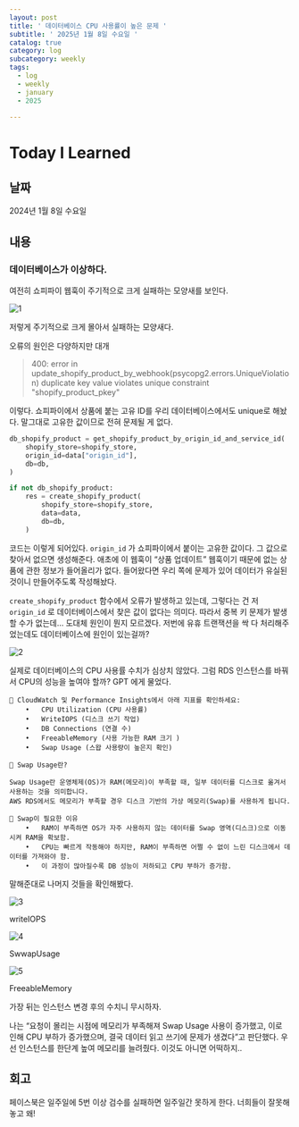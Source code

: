 ```yaml
---
layout: post
title: ' 데이터베이스 CPU 사용률이 높은 문제 '
subtitle: ' 2025년 1월 8일 수요일 '
catalog: true
category: log
subcategory: weekly
tags:
  - log
  - weekly
  - january
  - 2025

---
```


# Today I Learned

## 날짜

2024년 1월 8일 수요일

## 내용

### 데이터베이스가 이상하다.

여전히 쇼피파이 웹훅이 주기적으로 크게 실패하는 모양새를 보인다.

![1](https://cdn.jsdelivr.net/gh/importunate-dev/importunate-dev.github.io/img/log/2025/01/08/1.webp)

저렇게 주기적으로 크게 몰아서 실패하는 모양새다.

오류의 원인은 다양하지만 대개 

> 400: error in update_shopify_product_by_webhook(psycopg2.errors.UniqueViolation) duplicate key value violates unique constraint "shopify_product_pkey"
> 

이렇다. 쇼피파이에서 상품에 붙는 고유 ID를 우리 데이터베이스에서도 unique로 해놨다. 말그대로 고유한 값이므로 전혀 문제될 게 없다. 

```python
db_shopify_product = get_shopify_product_by_origin_id_and_service_id(
    shopify_store=shopify_store,
    origin_id=data["origin_id"],
    db=db,
)

if not db_shopify_product:
    res = create_shopify_product(
        shopify_store=shopify_store,
        data=data,
        db=db,
    )
```

 코드는 이렇게 되어있다. `origin_id` 가 쇼피파이에서 붙이는 고유한 값이다. 그 값으로 찾아서 없으면 생성해준다. 애초에 이 웹훅이 “상품 업데이트” 웹훅이기 때문에 없는 상품에 관한 정보가 들어올리가 없다. 들어왔다면 우리 쪽에 문제가 있어 데이터가 유실된 것이니 만들어주도록 작성해놨다.

 `create_shopify_product` 함수에서 오류가 발생하고 있는데, 그렇다는 건 저 `origin_id` 로 데이터베이스에서 찾은 값이 없다는 의미다. 따라서 중복 키 문제가 발생할 수가 없는데… 도대체 원인이 뭔지 모르겠다. 저번에 유휴 트랜잭션을 싹 다 처리해주었는데도 데이터베이스에 원인이 있는걸까? 

![2](https://cdn.jsdelivr.net/gh/importunate-dev/importunate-dev.github.io/img/log/2025/01/08/2.webp)

실제로 데이터베이스의 CPU 사용률 수치가 심상치 않았다. 그럼 RDS 인스턴스를 바꿔서 CPU의 성능을 높여야 할까? GPT 에게 물었다.

```
📌 CloudWatch 및 Performance Insights에서 아래 지표를 확인하세요:
	•	CPU Utilization (CPU 사용률)
	•	WriteIOPS (디스크 쓰기 작업)
	•	DB Connections (연결 수)
	•	FreeableMemory (사용 가능한 RAM 크기 )
	•	Swap Usage (스왑 사용량이 높은지 확인)

📌 Swap Usage란?

Swap Usage란 운영체제(OS)가 RAM(메모리)이 부족할 때, 일부 데이터를 디스크로 옮겨서 사용하는 것을 의미합니다.
AWS RDS에서도 메모리가 부족할 경우 디스크 기반의 가상 메모리(Swap)를 사용하게 됩니다.

📌 Swap이 필요한 이유
	•	RAM이 부족하면 OS가 자주 사용하지 않는 데이터를 Swap 영역(디스크)으로 이동시켜 RAM을 확보함.
	•	CPU는 빠르게 작동해야 하지만, RAM이 부족하면 어쩔 수 없이 느린 디스크에서 데이터를 가져와야 함.
	•	이 과정이 많아질수록 DB 성능이 저하되고 CPU 부하가 증가함.
```

말해준대로 나머지 것들을 확인해봤다.

![3](https://cdn.jsdelivr.net/gh/importunate-dev/importunate-dev.github.io/img/log/2025/01/08/3.webp)

writeIOPS

![4](https://cdn.jsdelivr.net/gh/importunate-dev/importunate-dev.github.io/img/log/2025/01/08/4.webp)

SwwapUsage

![5](https://cdn.jsdelivr.net/gh/importunate-dev/importunate-dev.github.io/img/log/2025/01/08/5.webp)

FreeableMemory

가장 뒤는 인스턴스 변경 후의 수치니 무시하자.

나는 “요청이 몰리는 시점에 메모리가 부족해져 Swap Usage 사용이 증가했고, 이로 인해 CPU 부하가 증가했으며, 결국 데이터 읽고 쓰기에 문제가 생겼다”고 판단했다. 우선 인스턴스를 한단계 높여  메모리를 늘려줬다. 이것도 아니면 어떡하지..

## 회고

페이스북은 일주일에 5번 이상 검수를 실패하면 일주일간 못하게 한다. 너희들이 잘못해놓고 왜!